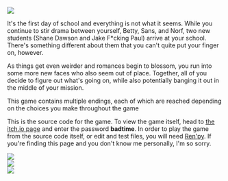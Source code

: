 <p><img src="https://img.itch.zone/aW1nLzM2MTg0MzcucG5n/original/kDKXxF.png"><br></p>
<p>It's the first day of school and everything is not what it seems. While you continue to stir drama between yourself, Betty, Sans, and Norf, two new students (Shane Dawson and Jake F*cking Paul) arrive at your school. There's something different about them that you can't quite put your finger on, however.</p>
<p>As things get even weirder and romances begin to blossom, you run into some more new faces who also seem out of place. Together, all of you decide to figure out what's going on, while also potentially banging it out in the middle of your mission.</p>
<p>This game contains multiple endings, each of which are reached depending on the choices you make throughout the game</p>

This is the source code for the game. To view the game itself, head to [the itch.io page](https://justyourbud.itch.io/bad-times-of-romance) and enter the password **badtime**. In order to play the game from the source code itself, or edit and test files, you will need [Ren'py](https://www.renpy.org/). If you're finding this page and you don't know me personally, I'm so sorry.
<p></p>
<p></p>
<p><img src="https://img.itch.zone/aW1nLzM2MTg0NjAucG5n/original/4ZheNz.png"><br><img src="https://img.itch.zone/aW1nLzM2MTg0NTQucG5n/original/6qeIdI.png"><br><img src="https://img.itch.zone/aW1nLzM2MTg0NTcucG5n/original/NXWQ8Q.png"><br></p>
<p></p>